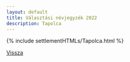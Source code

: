 ```yaml
---
layout: default
title: Választási névjegyzék 2022
description: Tapolca
---
```


{% include settlementHTMLs/Tapolca.html %}

[Vissza](../)
